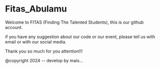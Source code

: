 # Fitas_Abulamu
Welcome to FITAS (Finding The Talented Students), this is our github account. 

if you have any suggestion about our code or our event, please tell us with email or with our social media.

Thank you so much for you attention!!!

@copyright 2024 -- develop by mais...
